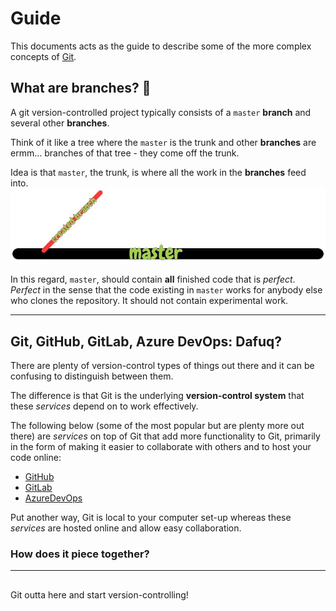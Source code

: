 # Guide
This documents acts as the guide to describe some of the more complex concepts of [Git](https://git-scm.com/).

## What are branches? 🌲
A git version-controlled project typically consists of a `master` **branch** and several other **branches**.

Think of it like a tree where the `master` is the trunk and other **branches** are ermm... branches of that tree - they come off the trunk.

Idea is that `master`, the trunk, is where all the work in the **branches** feed into.
![](image/branch_create.jpeg)

In this regard, `master`, should contain **all** finished code that is *perfect*. *Perfect* in the sense that the code existing in `master` works for anybody else who clones the repository. It should not contain experimental work.

***

## Git, GitHub, GitLab, Azure DevOps: Dafuq?
There are plenty of version-control types of things out there and it can be confusing to distinguish between them.

The difference is that Git is the underlying **version-control system** that these *services* depend on to work effectively.

The following below (some of the most popular but are plenty more out there) are *services* on top of Git that add more functionality to Git, primarily in the form of making it easier to collaborate with others and to host your code online:
- [GitHub](https://github.com/)
- [GitLab](https://about.gitlab.com/)
- [AzureDevOps](https://azure.microsoft.com/en-gb/services/devops/)

Put another way, Git is local to your computer set-up whereas these *services* are hosted online and allow easy collaboration.

### How does it piece together?

***

##

Git outta here and start version-controlling!
